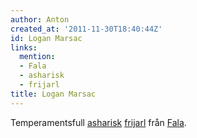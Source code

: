 ```yaml
---
author: Anton
created_at: '2011-11-30T18:40:44Z'
id: Logan Marsac
links:
  mention:
  - Fala
  - asharisk
  - frijarl
title: Logan Marsac
---
```


Temperamentsfull [asharisk][] [frijarl] från [Fala].

  [asharisk]: asharisk
  [frijarl]: frijarl
  [Fala]: Fala
